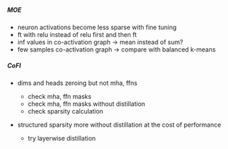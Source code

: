 ##### MOE

- neuron activations become less sparse with fine tuning
- ft with relu instead of relu first and then ft
- inf values in co-activation graph -> mean instead of sum?
- few samples co-activation graph -> compare with balanced k-means


##### CoFI

- dims and heads zeroing but not mha, ffns
	- check mha, ffn masks
	- check mha, ffn masks without distillation
	- check sparsity calculation

- structured sparsity more without distillation at the cost of performance
	- try layerwise distillation
